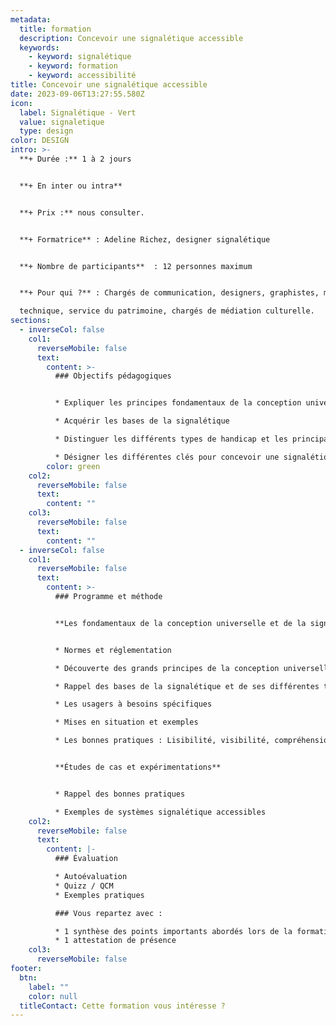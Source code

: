 ```yaml
---
metadata:
  title: formation
  description: Concevoir une signalétique accessible
  keywords:
    - keyword: signalétique
    - keyword: formation
    - keyword: accessibilité
title: Concevoir une signalétique accessible
date: 2023-09-06T13:27:55.580Z
icon:
  label: Signalétique - Vert
  value: signaletique
  type: design
color: DESIGN
intro: >-
  **+ Durée :** 1 à 2 jours


  **+﻿ En inter ou intra**


  **+﻿ Prix :** nous consulter.


  **+ Formatrice** : Adeline Richez, designer signalétique


  **+ Nombre de participants**  : 12 personnes maximum


  **+ Pour qui ?** : Chargés de communication, designers, graphistes, maquettistes, référent handicap, service

  technique, service du patrimoine, chargés de médiation culturelle.
sections:
  - inverseCol: false
    col1:
      reverseMobile: false
      text:
        content: >-
          ### O﻿bjectifs pédagogiques


          * Expliquer les principes fondamentaux de la conception universelle

          * Acquérir les bases de la signalétique

          * Distinguer les différents types de handicap et les principaux besoins associés en termes de signalétique

          * Désigner les différentes clés pour concevoir une signalétique accessible
        color: green
    col2:
      reverseMobile: false
      text:
        content: ""
    col3:
      reverseMobile: false
      text:
        content: ""
  - inverseCol: false
    col1:
      reverseMobile: false
      text:
        content: >-
          ### Programme et méthode


          **Les fondamentaux de la conception universelle et de la signalétique accessible**


          * Normes et réglementation

          * Découverte des grands principes de la conception universelle (Design For All).

          * Rappel des bases de la signalétique et de ses différentes typologies

          * Les usagers à besoins spécifiques

          * Mises en situation et exemples

          * Les bonnes pratiques : Lisibilité, visibilité, compréhension.


          **Études de cas et expérimentations**


          * Rappel des bonnes pratiques

          * Exemples de systèmes signalétique accessibles
    col2:
      reverseMobile: false
      text:
        content: |-
          ### Évaluation

          * Autoévaluation
          * Quizz / QCM
          * Exemples pratiques

          ### Vous repartez avec : 

          * 1 synthèse des points importants abordés lors de la formation
          * 1 attestation de présence
    col3:
      reverseMobile: false
footer:
  btn:
    label: ""
    color: null
  titleContact: Cette formation vous intéresse ?
---
```

